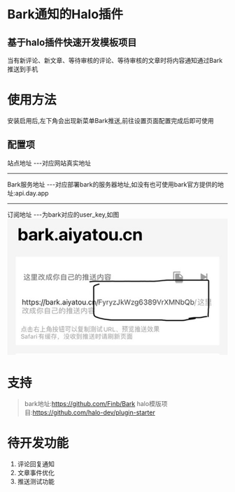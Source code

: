 # Bark通知的Halo插件
## 基于halo插件快速开发模板项目
当有新评论、新文章、等待审核的评论、等待审核的文章时将内容通知通过Bark推送到手机

# 使用方法
安装启用后,左下角会出现新菜单Bark推送,前往设置页面配置完成后即可使用
## 配置项

站点地址 ---对应网站真实地址

-------

Bark服务地址 ---对应部署bark的服务器地址,如没有也可使用bark官方提供的地址:api.day.app

-------

订阅地址  ---为bark对应的user_key,如图
![img_1.png](img_1.png)

# 支持
> bark地址:https://github.com/Finb/Bark
> halo模版项目:https://github.com/halo-dev/plugin-starter

# 待开发功能
1. 评论回复通知
2. 文章事件优化
3. 推送测试功能